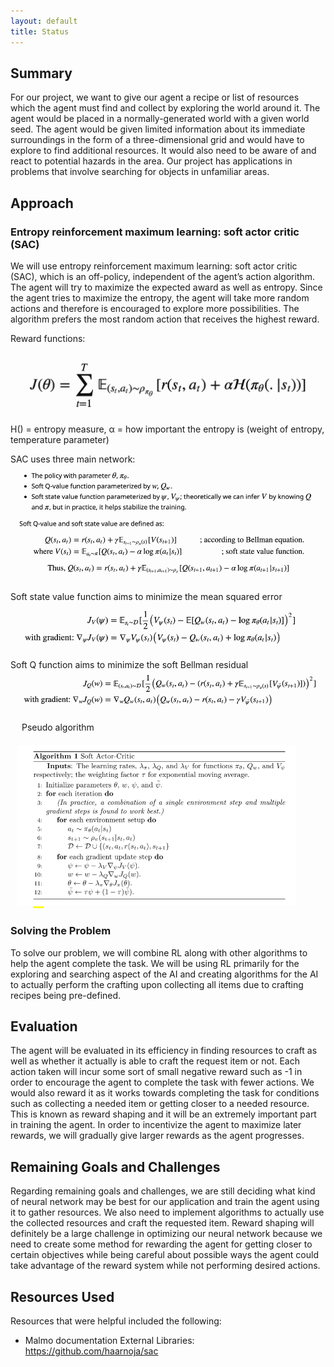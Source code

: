 ```yaml
---
layout: default
title: Status
---
```


## Summary
For our project, we want to give our agent a recipe or list of resources which the agent must find and collect by exploring the world around it. The agent would be placed in a normally-generated world with a given world seed. The agent would be given limited information about its immediate surroundings in the form of a three-dimensional grid and would have to explore to find additional resources. It would also need to be aware of and react to potential hazards in the area. Our project has applications in problems that involve searching for objects in unfamiliar areas.

## Approach

### Entropy reinforcement maximum learning: soft actor critic (SAC)


We will use entropy reinforcement maximum learning: soft actor critic (SAC), which is an off-policy, independent of the agent’s action algorithm. The agent will try to maximize the expected award as well as entropy. Since the agent tries to maximize the entropy, the agent will take more random actions and therefore is encouraged to explore more possibilities. The algorithm prefers the most random action that receives the highest reward.

Reward functions:
<img src='https://raw.githubusercontent.com/jhnguyen521/SpeedCrafter/main/img/reward_f.png' title='Reward function' />
                                                                                                                  

 
H() = entropy measure, α = how important the entropy is (weight of entropy, temperature parameter) 


SAC uses three main network:
<img src='https://raw.githubusercontent.com/jhnguyen521/SpeedCrafter/main/img/3functions.png' title='threefunctions' />

 
Soft state value function aims to minimize the mean squared error 
<img src='https://raw.githubusercontent.com/jhnguyen521/SpeedCrafter/main/img/soft_state.png' title='soft state Q' />


Soft Q function aims to minimize the soft Bellman residual
<img src='https://raw.githubusercontent.com/jhnguyen521/SpeedCrafter/main/img/soft_q.png' title='soft state Q' />

 
Pseudo algorithm

<img src='https://raw.githubusercontent.com/jhnguyen521/SpeedCrafter/main/img/algorithm.png' title='algorithm' />

### Solving the Problem

To solve our problem, we will combine RL along with other algorithms to help the agent complete the task. We will be using RL primarily for the exploring and searching aspect of the AI and creating algorithms for the AI to actually perform the crafting upon collecting all items due to crafting recipes being pre-defined.


## Evaluation

The agent will be evaluated in its efficiency in finding resources to craft as well as whether it actually is able to craft the request item or not. Each action taken will incur some sort of small negative reward such as -1 in order to encourage the agent to complete the task with fewer actions. We would also reward it as it works towards completing the task for conditions such as collecting a needed item or getting closer to a needed resource. This is known as reward shaping and it will be an extremely important part in training the agent. In order to incentivize the agent to maximize later rewards, we will gradually give larger rewards as the agent progresses.

## Remaining Goals and Challenges

Regarding remaining goals and challenges, we are still deciding what kind of neural network may be best for our application and train the agent using it to gather resources. We also need to implement algorithms to actually use the collected resources and craft the requested item. Reward shaping will definitely be a large challenge in optimizing our neural network because we need to create some method for rewarding the agent for getting closer to certain objectives while being careful about possible ways the agent could take advantage of the reward system while not performing desired actions.

## Resources Used
Resources that were helpful included the following:
* Malmo documentation
External Libraries:
https://github.com/haarnoja/sac

